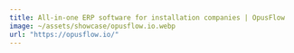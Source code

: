 ```yaml
---
title: All-in-one ERP software for installation companies | OpusFlow
image: ~/assets/showcase/opusflow.io.webp
url: "https://opusflow.io/"
---
```

